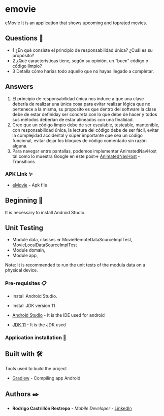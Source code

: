 # emovie

eMovie It is an application that shows upcoming and toprated movies.


## Questions 🤔

* 1 ¿En qué consiste el principio de responsabilidad única? ¿Cuál es su propósito?
* 2 ¿Qué características tiene, según su opinión, un “buen” código o código limpio?
* 3 Detalla cómo harías todo aquello que no hayas llegado a completar.

## Answers

1) El principio de responsabilidad única nos induce a que una clase debería de realizar una única cosa para evitar realizar lógica que no pertenece a la misma, su proposito es que dentro del software
la clase debe de estar definiday ser concreta con lo que debe de hacer y todos sus métodos deberían de estar alineados con una finalidad.
2) Creo que un código limpio debe de ser escalable, testeable, mantenible, con responsabilidad única, la lectura del código debe de ser fácil, evitar la complejidad accidental y súper importante
que sea un código funcional, evitar dejar los bloques de código comentado sin razón alguna.
3) Para navegar entre pantallas, podemos implementar AnimatedNavHost tal como lo muestra Google en este 
post=> [AnimatedNavHost](https://google.github.io/accompanist/navigation-animation/) - Transitions

### APK Link ✨

* [eMovie](https://drive.google.com/file/d/1sBxnl-v5LX2If_bWthpe0e94WVVpZX_N/view?usp=sharing) - Apk file

## Beginning 🚀

It is necessary to install Android Studio.

## Unit Testing

* Module data, classes => MovieRemoteDataSourceImplTest, MovieLocalDataSourceImplTest
* Module domain, 
* Module app, 

Note: It is recommended to run the unit tests of the modula data on a physical device.
### Pre-requisites 📋

* Install Android Studio.
* Install JDK version 11

* [Android Studio](https://developer.android.com/studio) - It is the IDE used for android
* [JDK 11](https://medium.com/@kirebyte/using-homebrew-to-install-java-jdk11-on-macos-2021-4a90aa276f1c) - It is the JDK used

### Application installation  🔧

## Built with 🛠️

Tools used to build the project

* [Gradlew](https://docs.gradle.org/current/userguide/gradle_wrapper.html) - Compiling app Android

## Authors ✒️

* **Rodrigo Castrillón Restrepo** - *Mobile Developer* - [LinkedIn](https://www.linkedin.com/in/rodrigocastrillonrestrepo61b11a137)
